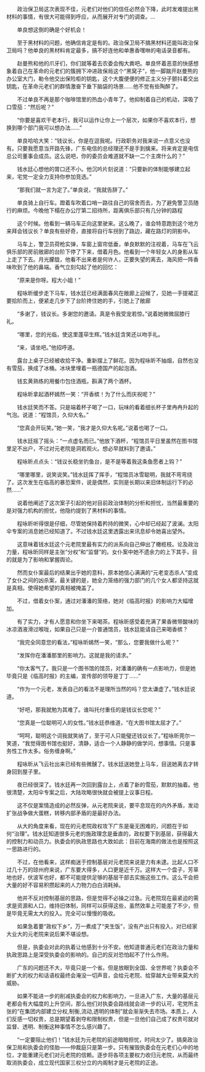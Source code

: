 　　政治保卫局这次表现不佳，元老们对他们的信任必然会下降，此时发难提出黑材料的事情，有很大可能得到呼应，从而展开对专门的调查。…

　　单良想这倒的确是个好机会！

　　至于黑材料的问题，他确信肯定是有的。政治保卫局不搞黑材料还能叫政治保卫局吗？他单良的黑材料肯定最多，搞不好连他和单惠香嘿咻的电话录音都有。

　　赵曼熊和他的爪牙们，你们就等着去农委会掏大粪吧。单良怀着恶意的快感想象着自己在革命的元老们的簇拥下冲进政保局这个“黑窝子”，他一脚踹开赵曼熊的办公室大门，勒令他交出保险柜的钥匙，这个大腹便便的修正主义分子颤抖着交出钥匙，在革命元老们的群情激奋下垂下脑袋的场景……他不觉有些陶醉了。

　　不过单良不再是那个咖啡馆里的热血小青年了。他抑制着自己的机动，深吸了口雪茄：“然后呢？”

　　“你要是喜欢干老本行，我可以运作让你上一个层次，如果你不喜欢本行，想换到哪个部门我可以想办法……”

　　单良哈哈大笑：“钱议长，你是在逗我呢。行政职务对我来说一点意义也没有。只要我愿意当开路先锋，广东电信的总经理还不是手到擒来。将来肯定是电信总公司董事会成员。这么说吧，你的委员会难道就不缺一二个主席什么的？”

　　钱水廷心想他的胃口还不小。他沉吟片刻说道：“只要新的体制能够建立起来，宅党一定全力支持你参加竞选。”

　　“那我们就一言为定了。”单良说，“我就告辞了。”

　　单良骑上自行车。蹬着车吹着口哨一路往自己的宿舍而去，为了避免警卫员随行的麻烦。今晚他下榻在办公厅第二招待所，距离俱乐部只有几分钟的路程

　　这个时候。他看到一辆马车正向这里驶来。这么晚了，谁会特意跑到这个地方来拜会钱议长？单良有些好奇，直接将自行车拐到了路边，藏在路灯的阴影中。

　　马车上，警卫员荷枪实弹，车窗上窗帘低垂，单良默默的注视着，马车在飞云俱乐部的房前敞廊的台阶下停了下来，借着月色。他看到一个年轻女人的身影从车上走了下去。月光朦胧，他看不出来者是何许人，正要失望的离去，海风把一阵香味吹到了他的鼻端。香气立刻勾起了他的回忆：

　　“原来是你呀。程大小姐！”

　　程咏昕缓步走下马车，钱水廷已经满面春风在敞廊上迎候了，见她一手提裙正要拾阶而上，便紧走几步下了台阶搀住她的手，引她上了敞廊

　　“多谢了，钱议长。多谢您的邀请。真是令我受宠若惊。”说着她微微屈膝行礼。

　　“哪里，您的光临，使这里蓬荜生辉。”钱水廷含笑还以吻手礼。

　　“来，请坐吧。”他招呼道。

　　露台上桌子已经被收拾干净。重新摆上了鲜花。因为程咏昕不抽烟，自然也没有雪茄，换成了冰桶。冰块里埋着一瓶德国产的起泡酒。

　　钱玄黄熟练的用餐巾包住酒瓶，斟满了两个酒杯。

　　程咏昕拿起酒杯嫣然一笑：“开香槟！为了什么而庆祝呢？”

　　钱水廷笑而不答。只是端着杯子喝了一口，玩味的看着细长杯子里冉冉升起的气泡。说道：“程馆员，久仰大名。”

　　“您真会开玩笑。”她一笑，“我才是久仰大名呢。”说着也喝了一口。

　　钱水廷摇了摇头：“一点虚名而已。”他放下酒杯，“程馆员平日里虽然在图书馆里足不出户，不过对元老院是洞若观火。想必早就料到了邀请。”

　　程咏昕点点头：“钱议长稳坐钓鱼台，是不是等着我这条鱼愿者上钩？”

　　“哪里哪里，说笑说笑。”钱水廷挥了挥手，“程馆员冰雪聪明，我就不弯弯绕了。这次发生在临高的暴恐案件，说是偶然，实则是长期以来旧体制运行下的必然……”

　　说着他阐述了这次案子引起的他对目前政治体制的分析和担忧，当然最重要的是对强力机构的担忧，他隐约提到了黑材料的事情。

　　程咏昕听得很是仔细，尽管她保持着矜持的微笑，心中却已经起了波澜。太阳伞专案的消息她已经知道了。不过钱水廷这里透露出来讯息却令她喜出望外。

　　这意味着钱水廷这个元老院里最有实力的派系向自己伸出了橄榄枝。论及政治力量，程咏昕同样是主张“分权”和“监督”的。女仆案中她不遗余力的上下其手，目的就是为了影响和掌握舆论。

　　然而女仆案最后的结果出乎她的意料，原本她信心满满的“元老变态杀人”变成了女仆之间的凶杀案，最关键的是，她全力笼络的强力部门的几个女人都坚持这就是真相。使得她希望的真相被掩盖了。

　　不过，借着女仆案，通过对潘潘的笼络，她对《临高时报》的影响力大幅增加。

　　有了实力，才有人愿意和你坐下来喝茶。程咏昕感受着充满了果香微带酸味的冰凉酒液滑过喉咙，如果自己只是一介普通馆员，钱水廷能请自己来喝香槟？

　　“我完全同意您的看法，”程咏昕嫣然一笑，“那么，您要我做什么呢？”

　　“发挥你在潘潘那里的影响力。这就是我的请求。”

　　“你太客气了。我只是一个图书馆的馆员，对潘潘的确有一点影响力，但是她毕竟只是《临高时报》的主编，宣传部的领导是丁丁……”

　　“作为一个元老，发表自己的看法不是理所当然的吗？您太谦虚了。”钱水廷说道。

　　“好吧，那我就勉为其难了。谁叫托付重任的是钱议长您呢？”

　　“您真是一位聪明可人的女性。”钱水廷恭维道，“在大图书馆太屈才了。”

　　“呵呵，聪明这个词我就笑纳了，至于可人只能璧还钱议长了。”程咏昕莞尔一笑道，“我觉得图书馆也挺好，清静，适合一个人静静的做学问，想事情。只是事务性工作太多。俗务缠身啊。”

　　程咏昕从飞云社出来已经有些微醺了。钱水廷送她登上马车，目送她离去才转身回到屋子里。

　　夜已经很深了。钱水廷再一次回到露台上，点着了新的雪茄，默默的抽着。他很清楚，太阳伞专案之后，大陆攻略很快就会被提上议事日程。

　　这不仅是案情造成的必然反弹，从元老院来说，要平息现在的内外矛盾，发动扩张战争做大蛋糕，转移内部矛盾的是最好办法。

　　从大的角度来看，现在的元老院政权攻下广东是毫无困难的，问题在于如何“治理”。钱水廷知道很多元老的施政理念是垂直的，政权要下到基层，获得最大的控制力和动员力。执委会的执政思路也大致如此：目前在海南的做法也是按照这一思路进行的。

　　不过，在他看来，这样痴迷于控制基层对元老院来说是力有未逮。比起人口不过几十万的琼州府来说，广东要大得多，人口更是近千万。这样大一个盘子，芳草地也好，伏波军也好，都不可能提供足够的基层干部去实施这些工作。这么干会把大量的好不容易积攒起来的人力物力白白消耗掉。

　　他并不反对控制基层的思路，但是觉得不必操之过急。元老院现在最紧迫的需求是资源和人口，维持旧体制，同样可以获得这些，虽然效率上可能差了不少，但是毕竟无需太大的投入。完全可以慢慢的吸收。

　　如果急着要“政权下乡”，万一煮成了“夹生饭”，没有产出只有投入，对已经家大业大的元老院来说后果不堪设想。

　　但是，执委会对此的执着让他感到十分不安。他知道普通元老们在政治力量和执政思路上是深受执委会的影响的。自己的反对恐怕起不了什么作用。

　　广东的问题还不大，毕竟只是一个省。但是放眼到全国、全世界呢？执委会不断扩大的权力和话语权最终会淹没一切声音，会给元老院、给穿越大业带来莫大的威胁。

　　如果不能进一步的削减执委会的权力和影响力，一旦进入广东，大量的基层元老都会有大幅度的上升空间，那么他们对执委会路线就会进一步的认可，宅党所主张的“在集团内部建立分权,制衡,流动,透明的体制”就会渐渐失去市场。本质上，人们反感一切权贵，总是期望着剥夺和限制权贵，但是一旦他们自己成了权贵可就对监督、透明、制衡这种事情不怎么感兴趣了。

　　“一定要阻止他们！”钱水廷为元老院的前途暗暗担忧，时间太少了。搞臭政治保卫局和执委会的怪胎——仲裁庭只是第一步。只有摧毁执委会在元老们心中的地位，才能重建元老们对元老院的信赖。逐步将各项主要权力收归元老院，从而最终取消执委会，成立现代国家三权分立的内阁制才是元老院的正途。

